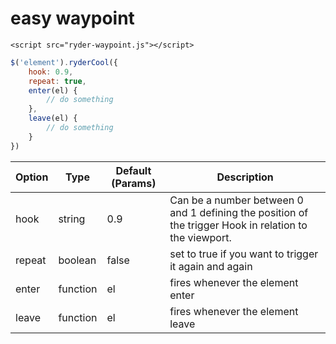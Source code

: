 # easy waypoint

`<script src="ryder-waypoint.js"></script>`


```javascript
$('element').ryderCool({
	hook: 0.9,
	repeat: true,
	enter(el) {
		// do something
	},
	leave(el) {
		// do something
	}
})
```



| Option | Type     | Default (Params) | Description                                                                                            |
| --     | --       | --               | --                                                                                                     |
| hook   | string   | 0.9              | Can be a number between 0 and 1 defining the position of the trigger Hook in relation to the viewport. |
| repeat | boolean  | false            | set to true if you want to trigger it again and again                                                  |
| enter  | function | el               | fires whenever the element enter                                                                       |
| leave  | function | el               | fires whenever the element leave                                                                       |
